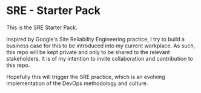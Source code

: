 # SRE - Starter Pack

This is the SRE Starter Pack.

Inspired by Google's Site Reliability Engineering practice, I try to build a business case for this to be introduced into my current workplace. As such, this repo will be kept private and only to be shared to the relevant stakeholders. It is of my intention to invite collaboration and contribution to this repo.

Hopefully this will trigger the SRE practice, which is an evolving implementation of the DevOps methodology and culture.